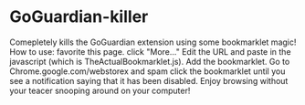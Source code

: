 # GoGuardian-killer
Comepletely kills the GoGuardian extension using some bookmarklet magic!
How to use: 
favorite this page. click "More..." Edit the URL and paste in the javascript (which is TheActualBookmarklet.js). Add the bookmarklet.
Go to Chrome.google.com/webstorex and spam click the bookmarklet until you see a notification saying that it has been disabled.
Enjoy browsing without your teacer snooping around on your computer!
